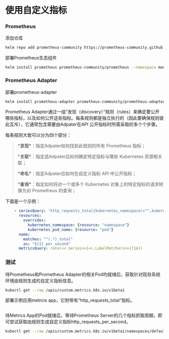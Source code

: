 # 使用自定义指标



### Prometheus

添加仓库

```bash
helm repo add prometheus-community https://prometheus-community.github.io/helm-charts 
```

部署Prometheus生态组件

```bash
helm install prometheus prometheus-community/prometheus --namespace monitoring --values prom-values.yaml --create-namespace
```



### Prometheus Adapter

部署prometheus-adapter

```bash
helm install prometheus-adapter prometheus-community/prometheus-adapter --values prom-adapter-values.yaml --namespace monitoring
```



Prometheus Adapter通过一组“发现（discovery）”规则（rules）来确定要公开哪些指标，以及如何公开这些指标。每条规则都是独立执行的（因此要确保规则彼此互斥），它通常包含需要由Adpater在API 公开指标时所需采取的多个个步骤。

每条规则大致可以分为四个部分：

> ***发现\***：指定Adpater如何找到此规则的所有 Prometheus 指标；
>
> ***关联\***：指定适Adpater应如何确定特定指标与哪些 Kubernetes 资源相关联；
>
> ***命名\***：指定Adpater应如何在自定义指标 API 中公开指标；
>
> ***查询\***：指定如何将对一个或多个 Kubernetes 对象上的特定指标的请求转换为对 Prometheus 的查询；

下面是一个示例：

```yaml
    - seriesQuery: 'http_requests_total{kubernetes_namespace!="",kubernetes_pod_name!=""}'
      resources:
        overrides:
          kubernetes_namespace: {resource: "namespace"}
          kubernetes_pod_name: {resource: "pod"}
      name:
        matches: "^(.*)_total"
        as: "${1}_per_second"
      metricsQuery: rate(<<.Series>>{<<.LabelMatchers>>}[1m])
```





### 测试

待Prometheus和Prometheus Adapter的相关Pod均就绪后，获取针对现存系统环境由规则生成的自定义指标信息。

```bash
kubectl get --raw /apis/custom.metrics.k8s.io/v1beta1
```

部署示例应用metrcis app，它附带有“http_requests_total”指标。

```bash
```

待Metrics App的Pod就绪后，等待Prometheus Server的几个指标抓取周期，即可尝试获取由规则生成自定义指标http_requests_per_second。

```bash
kubectl get --raw /apis/custom.metrics.k8s.io/v1beta1/namespaces/default/pods/*/http_requests_per_second | jq .
```




